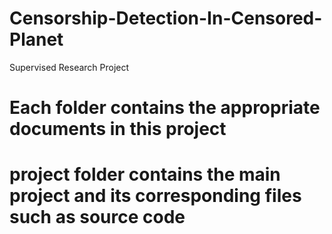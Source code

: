 # Censorship-Detection-In-Censored-Planet
Supervised Research Project

# Each folder contains the appropriate documents in this project

# project folder contains the main project and its corresponding files such as source code 
